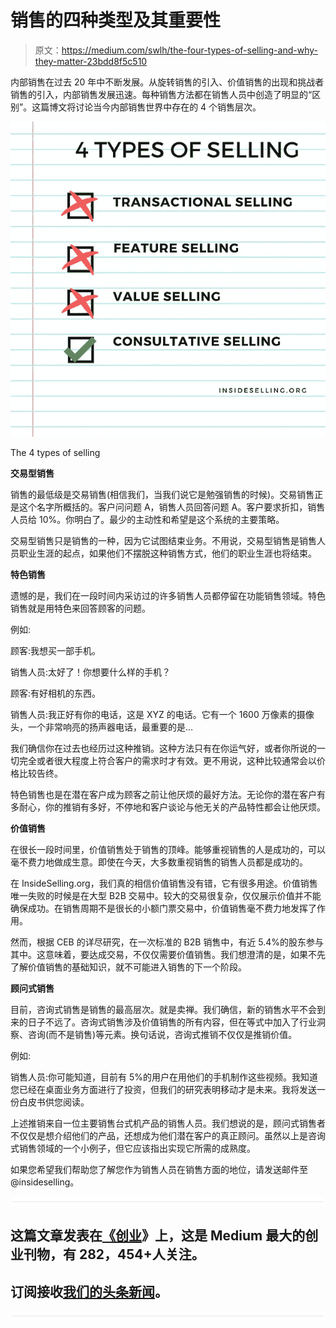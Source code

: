 # 销售的四种类型及其重要性

> 原文：<https://medium.com/swlh/the-four-types-of-selling-and-why-they-matter-23bdd8f5c510>

内部销售在过去 20 年中不断发展。从旋转销售的引入、价值销售的出现和挑战者销售的引入，内部销售发展迅速。每种销售方法都在销售人员中创造了明显的“区别”。这篇博文将讨论当今内部销售世界中存在的 4 个销售层次。

![](img/8c6209cc42964770e253e12ba2ff4718.png)

The 4 types of selling

**交易型销售**

销售的最低级是交易销售(相信我们，当我们说它是勉强销售的时候)。交易销售正是这个名字所概括的。客户问问题 A，销售人员回答问题 A。客户要求折扣，销售人员给 10%。你明白了。最少的主动性和希望是这个系统的主要策略。

交易型销售只是销售的一种，因为它试图结束业务。不用说，交易型销售是销售人员职业生涯的起点，如果他们不摆脱这种销售方式，他们的职业生涯也将结束。

**特色销售**

遗憾的是，我们在一段时间内采访过的许多销售人员都停留在功能销售领域。特色销售就是用特色来回答顾客的问题。

例如:

顾客:我想买一部手机。

销售人员:太好了！你想要什么样的手机？

顾客:有好相机的东西。

销售人员:我正好有你的电话，这是 XYZ 的电话。它有一个 1600 万像素的摄像头，一个非常响亮的扬声器电话，最重要的是…

我们确信你在过去也经历过这种推销。这种方法只有在你运气好，或者你所说的一切完全或者很大程度上符合客户的需求时才有效。更不用说，这种比较通常会以价格比较告终。

特色销售也是在潜在客户成为顾客之前让他厌烦的最好方法。无论你的潜在客户有多耐心，你的推销有多好，不停地和客户谈论与他无关的产品特性都会让他厌烦。

**价值销售**

在很长一段时间里，价值销售处于销售的顶峰。能够重视销售的人是成功的，可以毫不费力地做成生意。即使在今天，大多数重视销售的销售人员都是成功的。

在 InsideSelling.org，我们真的相信价值销售没有错，它有很多用途。价值销售唯一失败的时候是在大型 B2B 交易中。较大的交易很复杂，仅仅展示价值并不能确保成功。在销售周期不是很长的小额门票交易中，价值销售毫不费力地发挥了作用。

然而，根据 CEB 的详尽研究，在一次标准的 B2B 销售中，有近 5.4%的股东参与其中。这意味着，要达成交易，不仅仅需要价值销售。我们想澄清的是，如果不先了解价值销售的基础知识，就不可能进入销售的下一个阶段。

**顾问式销售**

目前，咨询式销售是销售的最高层次。就是卖禅。我们确信，新的销售水平不会到来的日子不远了。咨询式销售涉及价值销售的所有内容，但在等式中加入了行业洞察、咨询(而不是销售)等元素。换句话说，咨询式推销不仅仅是推销价值。

例如:

销售人员:你可能知道，目前有 5%的用户在用他们的手机制作这些视频。我知道您已经在桌面业务方面进行了投资，但我们的研究表明移动才是未来。我将发送一份白皮书供您阅读。

上述推销来自一位主要销售台式机产品的销售人员。我们想说的是，顾问式销售者不仅仅是想介绍他们的产品，还想成为他们潜在客户的真正顾问。虽然以上是咨询式销售领域的一个小例子，但它应该指出实现它所需的成熟度。

如果您希望我们帮助您了解您作为销售人员在销售方面的地位，请发送邮件至@insideselling。

![](img/731acf26f5d44fdc58d99a6388fe935d.png)

## 这篇文章发表在[《创业](https://medium.com/swlh)》上，这是 Medium 最大的创业刊物，有 282，454+人关注。

## 订阅接收[我们的头条新闻](http://growthsupply.com/the-startup-newsletter/)。

![](img/731acf26f5d44fdc58d99a6388fe935d.png)